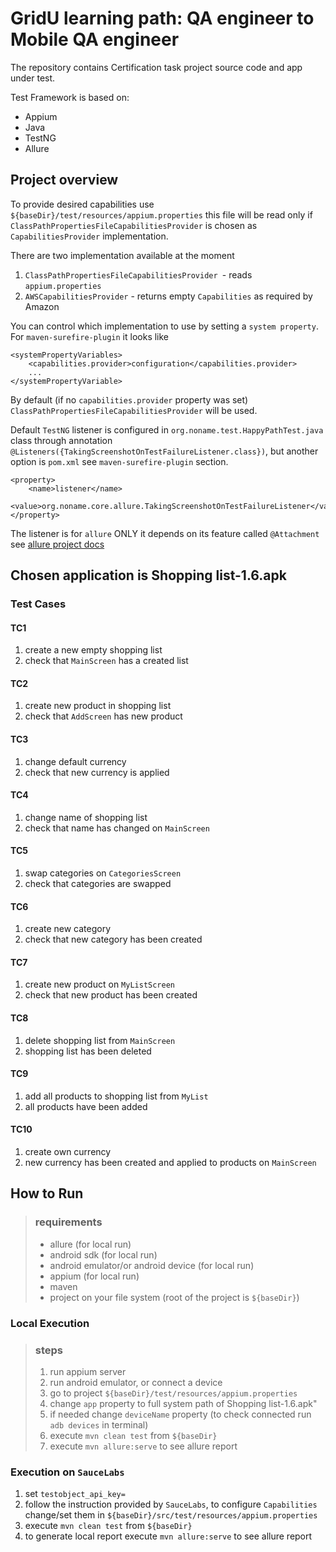 # GridU learning path: QA engineer to Mobile QA engineer
The repository contains Certification task project source code and app under test.

Test Framework is based on:
- Appium
- Java
- TestNG
- Allure

## Project overview
To provide desired capabilities use `${baseDir}/test/resources/appium.properties`
this file will be read only if  `ClassPathPropertiesFileCapabilitiesProvider` is chosen as
`CapabilitiesProvider` implementation.

There are two implementation available at the moment
1. `ClassPathPropertiesFileCapabilitiesProvider `- reads `appium.properties`
2. `AWSCapabilitiesProvider` - returns empty `Capabilities` as required by Amazon

You can control which implementation to use by setting a `system property`.
For `maven-surefire-plugin` it looks like

    <systemPropertyVariables>
        <capabilities.provider>configuration</capabilities.provider>
        ...
    </systemPropertyVariable>
 By default (if no `capabilities.provider` property was set) `ClassPathPropertiesFileCapabilitiesProvider` will be used.

 Default `TestNG` listener is configured in `org.noname.test.HappyPathTest.java` class through annotation `@Listeners({TakingScreenshotOnTestFailureListener.class})`, but another option is `pom.xml` see `maven-surefire-plugin` section.

    <property>
        <name>listener</name>
            <value>org.noname.core.allure.TakingScreenshotOnTestFailureListener</value>
    </property>

The listener is for `allure` ONLY it depends on its feature called `@Attachment`
see [allure project docs](http://allure.qatools.ru/)

## Chosen application is Shopping list-1.6.apk
### Test Cases
#### TC1
 1.  create a new empty shopping list
 2. check that `MainScreen` has a created list
#### TC2
1. create new product in shopping list
2. check that `AddScreen` has new product
#### TC3
1. change default currency
2. check that new currency is applied
#### TC4
1. change name of shopping list
2. check that name has changed on `MainScreen`
#### TC5
1.  swap categories on `CategoriesScreen`
2. check that categories are swapped
#### TC6
1. create new category
2. check that new category has been created
#### TC7
1. create new product on `MyListScreen`
2. check that new product has been created
#### TC8
1. delete shopping list from `MainScreen`
2. shopping list has been deleted
#### TC9
1. add all products to shopping list from `MyList`
2. all products have been added
#### TC10
1. create own currency
2. new currency has been created and applied to products on `MainScreen`

## How to Run
>### requirements
>- allure (for local run)
>- android sdk (for local run)
>- android emulator/or android device (for local run)
>- appium (for local run)
>- maven
>- project on your file system (root of the project is `${baseDir}`)

### Local Execution
>### steps
>1. run appium server
>2. run android emulator, or connect a device
>3. go to project  `${baseDir}/test/resources/appium.properties`
>4. change `app` property to full system path of  Shopping list-1.6.apk"
>5. if needed change `deviceName` property (to check connected run `adb devices` in terminal)
>6. execute `mvn clean test` from `${baseDir}`
>7. execute `mvn allure:serve` to see allure report

### Execution on `SauceLabs`
1. set `testobject_api_key= `
2. follow the instruction provided by `SauceLabs`, to configure `Capabilities` change/set them in `${baseDir}/src/test/resources/appium.properties`
3. execute `mvn clean test` from `${baseDir}`
4. to generate local report execute `mvn allure:serve` to see allure report
